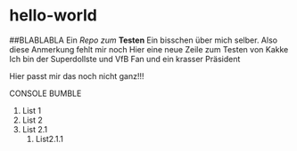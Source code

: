 # hello-world
##BLABLABLA
Ein *Repo zum* **Testen**
Ein bisschen über mich selber.
Also diese Anmerkung fehlt mir noch
Hier eine neue Zeile zum Testen von Kakke
Ich bin der Superdollste und VfB Fan und ein krasser Präsident

Hier passt mir das noch nicht ganz!!!

CONSOLE BUMBLE

1. List 1
2. List 2
  1. List 2.1
      1. List2.1.1

